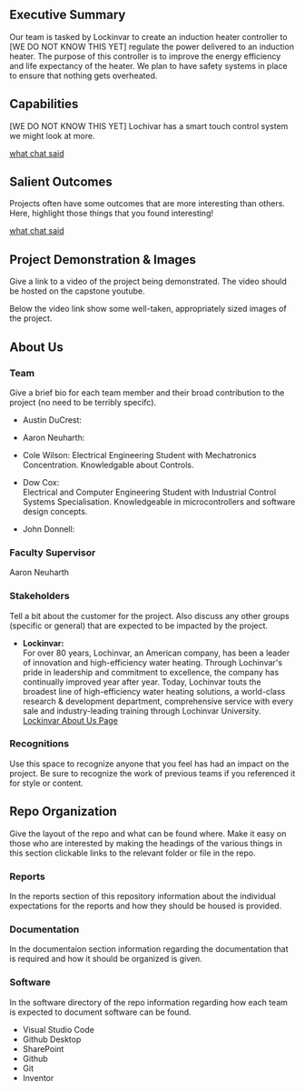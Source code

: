 ## Executive Summary

Our team is tasked by Lockinvar to create an induction heater controller to [WE DO NOT KNOW THIS YET] regulate the power delivered to an induction heater. The purpose of this controller is to improve the energy efficiency and life expectancy of the heater. We plan to have safety systems in place to ensure that nothing gets overheated.

## Capabilities

[WE DO NOT KNOW THIS YET] Lochivar has a smart touch control system we might look at more. 

[what chat said](https://chatgpt.com/share/68b9fbc4-37d0-8004-9c48-8bbef7e20826)
## Salient Outcomes

Projects often have some outcomes that are more interesting than others. Here, highlight those things that you found interesting!

[what chat said](https://chatgpt.com/share/68b9fbc4-37d0-8004-9c48-8bbef7e20826)
## Project Demonstration & Images

Give a link to a video of the project being demonstrated. The video should be hosted on the capstone youtube.

Below the video link show some well-taken, appropriately sized images of the project.


## About Us

### Team

Give a brief bio for each team member and their broad contribution to the project (no need to be terribly specifc).
- Austin DuCrest:
  
- Aaron Neuharth:
  
- Cole Wilson:
  Electrical Engineering Student with Mechatronics Concentration. Knowledgable about Controls. 
- Dow Cox:  
  Electrical and Computer Engineering Student with Industrial Control Systems Specialisation. Knowledgeable in microcontrollers and software design concepts. 
- John Donnell:
  

### Faculty Supervisor

Aaron Neuharth

### Stakeholders

Tell a bit about the customer for the project. Also discuss any other groups (specific or general) that are expected to be impacted by the project.
- **Lockinvar:**  
For over 80 years, Lochinvar, an American company, has been a leader of innovation and high-efficiency water heating. Through Lochinvar's pride in leadership and commitment to excellence, the company has continually improved year after year. Today, Lochinvar touts the broadest line of high-efficiency water heating solutions, a world-class research & development department, comprehensive service with every sale and industry-leading training through Lochinvar University.  
[Lockinvar About Us Page](https://www.lochinvar.com/en_US/about-us.html)

### Recognitions

Use this space to recognize anyone that you feel has had an impact on the project. Be sure to recognize the work of previous teams if you referenced it for style or content. 

## Repo Organization

Give the layout of the repo and what can be found where. Make it easy on those who are interested by making the headings of the various things in this section clickable links to the relevant folder or file in the repo.


### Reports

In the reports section of this repository information about the individual expectations for the reports and how they should be housed is provided.

### Documentation

In the documentaion section information regarding the documentation that is required and how it should be organized is given.

### Software

In the software directory of the repo information regarding how each team is expected to document software can be found.
 - Visual Studio Code
 - Github Desktop
 - SharePoint
 - Github
 - Git
 - Inventor 
